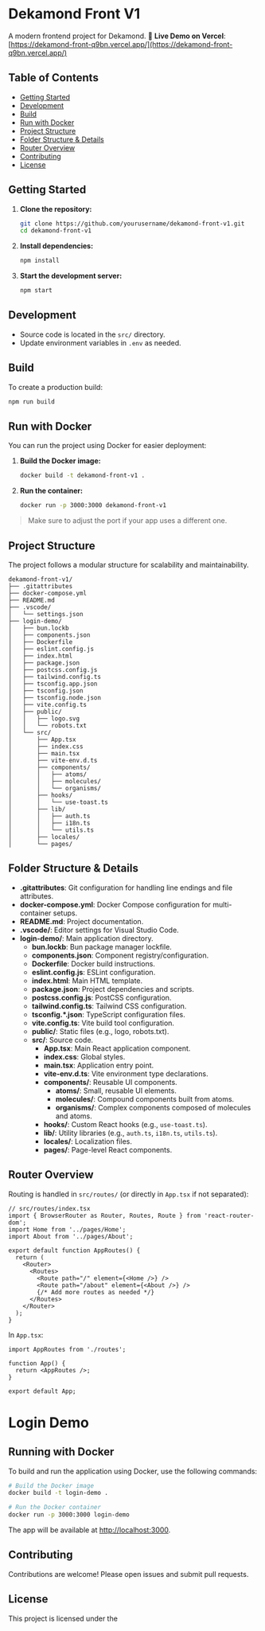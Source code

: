 # Dekamond Front V1

A modern frontend project for Dekamond.
🚀 **Live Demo on Vercel**: [https://dekamond-front-q9bn.vercel.app/](https://dekamond-front-q9bn.vercel.app/)


## Table of Contents

- [Getting Started](#getting-started)
- [Development](#development)
- [Build](#build)
- [Run with Docker](#run-with-docker)
- [Project Structure](#project-structure)
- [Folder Structure & Details](#folder-structure--details)
- [Router Overview](#router-overview)
- [Contributing](#contributing)
- [License](#license)

## Getting Started

1. **Clone the repository:**
    ```bash
    git clone https://github.com/yourusername/dekamond-front-v1.git
    cd dekamond-front-v1
    ```
2. **Install dependencies:**
    ```bash
    npm install
    ```
3. **Start the development server:**
    ```bash
    npm start
    ```

## Development

- Source code is located in the `src/` directory.
- Update environment variables in `.env` as needed.

## Build

To create a production build:
```bash
npm run build
```

## Run with Docker

You can run the project using Docker for easier deployment:

1. **Build the Docker image:**
    ```bash
    docker build -t dekamond-front-v1 .
    ```
2. **Run the container:**
    ```bash
    docker run -p 3000:3000 dekamond-front-v1
    ```

> Make sure to adjust the port if your app uses a different one.

## Project Structure

The project follows a modular structure for scalability and maintainability.

```
dekamond-front-v1/
├── .gitattributes
├── docker-compose.yml
├── README.md
├── .vscode/
│   └── settings.json
├── login-demo/
│   ├── bun.lockb
│   ├── components.json
│   ├── Dockerfile
│   ├── eslint.config.js
│   ├── index.html
│   ├── package.json
│   ├── postcss.config.js
│   ├── tailwind.config.ts
│   ├── tsconfig.app.json
│   ├── tsconfig.json
│   ├── tsconfig.node.json
│   ├── vite.config.ts
│   ├── public/
│   │   ├── logo.svg
│   │   └── robots.txt
│   └── src/
│       ├── App.tsx
│       ├── index.css
│       ├── main.tsx
│       ├── vite-env.d.ts
│       ├── components/
│       │   ├── atoms/
│       │   ├── molecules/
│       │   └── organisms/
│       ├── hooks/
│       │   └── use-toast.ts
│       ├── lib/
│       │   ├── auth.ts
│       │   ├── i18n.ts
│       │   └── utils.ts
│       ├── locales/
│       └── pages/
```

## Folder Structure & Details

- **.gitattributes**: Git configuration for handling line endings and file attributes.
- **docker-compose.yml**: Docker Compose configuration for multi-container setups.
- **README.md**: Project documentation.
- **.vscode/**: Editor settings for Visual Studio Code.
- **login-demo/**: Main application directory.
    - **bun.lockb**: Bun package manager lockfile.
    - **components.json**: Component registry/configuration.
    - **Dockerfile**: Docker build instructions.
    - **eslint.config.js**: ESLint configuration.
    - **index.html**: Main HTML template.
    - **package.json**: Project dependencies and scripts.
    - **postcss.config.js**: PostCSS configuration.
    - **tailwind.config.ts**: Tailwind CSS configuration.
    - **tsconfig.*.json**: TypeScript configuration files.
    - **vite.config.ts**: Vite build tool configuration.
    - **public/**: Static files (e.g., logo, robots.txt).
    - **src/**: Source code.
        - **App.tsx**: Main React application component.
        - **index.css**: Global styles.
        - **main.tsx**: Application entry point.
        - **vite-env.d.ts**: Vite environment type declarations.
        - **components/**: Reusable UI components.
            - **atoms/**: Small, reusable UI elements.
            - **molecules/**: Compound components built from atoms.
            - **organisms/**: Complex components composed of molecules and atoms.
        - **hooks/**: Custom React hooks (e.g., `use-toast.ts`).
        - **lib/**: Utility libraries (e.g., `auth.ts`, `i18n.ts`, `utils.ts`).
        - **locales/**: Localization files.
        - **pages/**: Page-level React components.

## Router Overview

Routing is handled in `src/routes/` (or directly in `App.tsx` if not separated):

```tsx
// src/routes/index.tsx
import { BrowserRouter as Router, Routes, Route } from 'react-router-dom';
import Home from '../pages/Home';
import About from '../pages/About';

export default function AppRoutes() {
  return (
    <Router>
      <Routes>
        <Route path="/" element={<Home />} />
        <Route path="/about" element={<About />} />
        {/* Add more routes as needed */}
      </Routes>
    </Router>
  );
}
```

In `App.tsx`:

```tsx
import AppRoutes from './routes';

function App() {
  return <AppRoutes />;
}

export default App;
```

# Login Demo

## Running with Docker

To build and run the application using Docker, use the following commands:

```sh
# Build the Docker image
docker build -t login-demo .

# Run the Docker container
docker run -p 3000:3000 login-demo
```

The app will be available at [http://localhost:3000](http://localhost:3000).

## Contributing

Contributions are welcome! Please open issues and submit pull requests.

## License

This project is licensed under the
